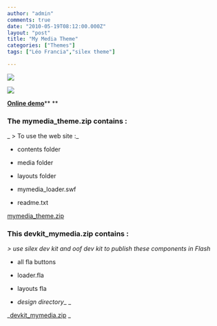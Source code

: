 ```yaml
---
author: "admin"
comments: true
date: "2010-05-19T08:12:00.000Z"
layout: "post"
title: "My Media Theme"
categories: ["Themes"]
tags: ["Léo Francia","silex theme"]

---
```

![](https://www.silexlabs.org/wp-content/uploads/2010/05/My-Media-theme.jpg)




![](https://www.silexlabs.org/wp-content/uploads/2010/05/My-media-theme-2.jpg)


[**Online demo**](http://www.silexprod.com/silex_leo_02/?/my_media#/my_media/home)**
**






### The mymedia_theme.zip contains  :


_ > To use the web site :_





  * contents folder


  * media folder


  * layouts folder


  * mymedia_loader.swf


  * readme.txt


[mymedia_theme.zip](https://www.silexlabs.org/wp-content/uploads/2010/12/My_Media1.zip)


### This devkit_mymedia.zip contains :


_> use silex dev kit and oof dev kit to publish these components in Flash_




  * all fla buttons


  * loader.fla


  * layouts fla


  * _design directory__ _


_[devkit_mymedia.zip](https://www.silexlabs.org/wp-content/uploads/2010/12/Devkit_MyMedia.zip)
_


